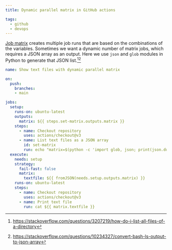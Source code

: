 ```yaml
---
title: Dynamic parallel matrix in GitHub actions

tags:
  - github
  - devops
---
```


[Job matrix](https://docs.github.com/en/actions/using-jobs/using-a-matrix-for-your-jobs) creates multiple job runs that are based on the combinations of the variables. Sometimes we want a dynamic number of matrix jobs, which requires a JSON array as an output. Here we use `json` and `glob` modules in Python to generate that JSON list.[^list-in-dir][^ls-json]

[^list-in-dir]: https://stackoverflow.com/questions/3207219/how-do-i-list-all-files-of-a-directory
[^ls-json]: https://stackoverflow.com/questions/10234327/convert-bash-ls-output-to-json-array

```yaml
name: Show text files with dynamic parallel matrix

on:
  push:
    branches:
    - main

jobs:
  setup:
    runs-on: ubuntu-latest
    outputs:
      matrix: ${{ steps.set-matrix.outputs.matrix }}
    steps:
      - name: Checkout repository
        uses: actions/checkout@v3
      - name: List text files as a JSON array
        id: set-matrix
        run: echo "matrix=$(python -c 'import glob, json; print(json.dumps(glob.glob("*.txt")))')" >> $GITHUB_OUTPUT
  execute:
    needs: setup
    strategy:
      fail-fast: false
      matrix:
        textfile: ${{ fromJSON(needs.setup.outputs.matrix) }}
    runs-on: ubuntu-latest
    steps:
      - name: Checkout repository
        uses: actions/checkout@v3
      - name: Print text file
        run: cat ${{ matrix.textfile }}
```
